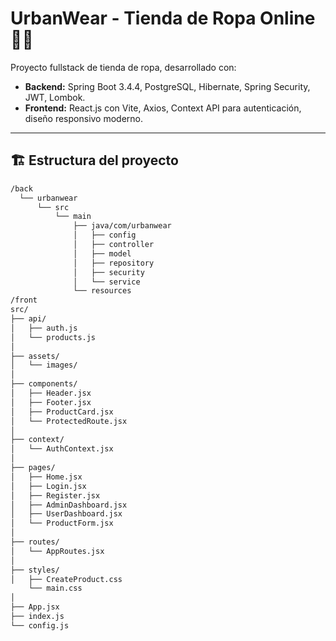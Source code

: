 # UrbanWear - Tienda de Ropa Online 👕🛒

Proyecto fullstack de tienda de ropa, desarrollado con:

- **Backend:** Spring Boot 3.4.4, PostgreSQL, Hibernate, Spring Security, JWT, Lombok.
- **Frontend:** React.js con Vite, Axios, Context API para autenticación, diseño responsivo moderno.

---

## 🏗️ Estructura del proyecto

```bash
/back
  └── urbanwear
      └── src
          └── main
              ├── java/com/urbanwear
              │   ├── config
              │   ├── controller
              │   ├── model
              │   ├── repository
              │   ├── security
              │   └── service
              └── resources
/front
src/
├── api/
│   ├── auth.js
│   └── products.js
│
├── assets/
│   └── images/
│
├── components/
│   ├── Header.jsx
│   ├── Footer.jsx
│   ├── ProductCard.jsx
│   └── ProtectedRoute.jsx
│
├── context/
│   └── AuthContext.jsx
│
├── pages/
│   ├── Home.jsx
│   ├── Login.jsx
│   ├── Register.jsx
│   ├── AdminDashboard.jsx
│   ├── UserDashboard.jsx
│   └── ProductForm.jsx
│
├── routes/
│   └── AppRoutes.jsx
│
├── styles/
│   ├── CreateProduct.css
    └── main.css
│
├── App.jsx
├── index.js
└── config.js
